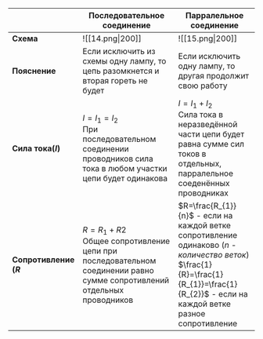
|                        | Последовательное<br>соединение                                                                                             | Парралельное<br>соединение                                                                                                                                                               |
| ---------------------- | -------------------------------------------------------------------------------------------------------------------------- | ---------------------------------------------------------------------------------------------------------------------------------------------------------------------------------------- |
| **Схема**              | ![[14.png\|200]]                                                                                                           | ![[15.png\|200]]                                                                                                                                                                         |
| **Пояснение**          | Если исключить из схемы одну лампу, то цепь разомкнется и вторая гореть не будет                                           | Если исключить одну лампу, то другая продолжит свою работу                                                                                                                               |
| **Сила тока($I$)**     | $I=I_{1}=I_{2}$<br>При последовательном соединении проводников сила тока в любом участки цепи будет одинакова              | $I=I_{1}+I_{2}$<br>Сила тока в неразведённой части цепи будет равна сумме сил токов в отдельных, парралельное соеденённых проводниках                                                    |
| **Сопротивление ($R$** | $R=R_{1}+R{2}$<br>Общее сопротивление цепи при последовательном соединении равно сумме сопротивлений отдельных проводников | $R=\frac{R_{1}}{n}$ - если на каждой ветке сопротивление одинаково (*n - количество веток*)<br>$\frac{1}{R}=\frac{1}{R_{1}}=\frac{1}{R_{2}}$ - если на каждой ветке разное сопротивление |
